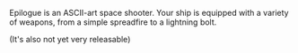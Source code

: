 Epilogue is an ASCII-art space shooter.  Your ship is equipped with a variety of weapons, from a simple spreadfire to a lightning bolt.

(It's also not yet very releasable)